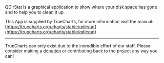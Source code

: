 QDirStat is a graphical application to show where your disk space has gone and to help you to clean it up.

This App is supplied by TrueCharts, for more information visit the manual: [https://truecharts.org/charts/stable/qdirstat](https://truecharts.org/charts/stable/qdirstat)

---

TrueCharts can only exist due to the incredible effort of our staff.
Please consider making a [donation](https://truecharts.org/about/sponsor) or contributing back to the project any way you can!
